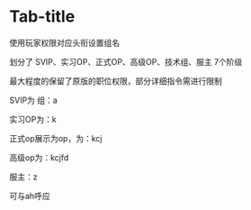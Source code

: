 # Tab-title

使用玩家权限对应头衔设置组名


划分了 SVIP、实习OP、正式OP、高级OP、技术组、服主 7个阶级


最大程度的保留了原版的职位权限，部分详细指令需进行限制


SVIP为 组：a


实习OP为：k


正式op展示为op，为：kcj


高级op为：kcjfd


服主：z

可与ah呼应
